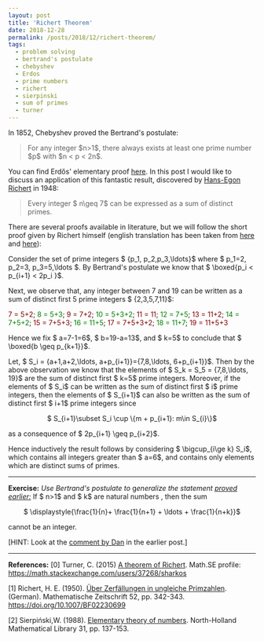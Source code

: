 ```yaml
---
layout: post
title: 'Richert Theorem'
date: 2018-12-28
permalink: /posts/2018/12/richert-theorem/
tags:
  - problem solving
  - bertrand's postulate
  - chebyshev
  - Erdos
  - prime numbers
  - richert
  - sierpinski
  - sum of primes
  - turner
---
```


In 1852, Chebyshev proved the Bertrand's postulate:
<blockquote>For any integer $n>1$, there always exists at least one prime number $p$ with $n < p < 2n$.</blockquote>
You can find Erdős' elementary proof <a href="https://gaurish4math.files.wordpress.com/2014/12/erdos.pdf" target="_blank" rel="noopener">here</a>. In this post I would like to discuss an application of this fantastic result, discovered by <a href="https://en.wikipedia.org/wiki/Hans-Egon_Richert" target="_blank" rel="noopener">Hans-Egon Richert</a> in 1948:
<blockquote>Every integer $ n\geq 7$ can be expressed as a sum of distinct primes.</blockquote>
There are several proofs available in literature, but we will follow the short proof given by Richert himself (english translation has been taken from <a href="https://math.stackexchange.com/a/1382818/214604" target="_blank" rel="noopener">here</a> and <a href="https://math.stackexchange.com/a/1382840/214604" target="_blank" rel="noopener">here</a>):

Consider the set of prime integers $ \{p_1, p_2,p_3,\ldots\}$ where $ p_1=2, p_2=3, p_3=5,\ldots $. By Bertrand's postulate we know that $ \boxed{p_i < p_{i+1} < 2p_i }$.

Next, we observe that, any integer between 7 and 19 can be written as a sum of distinct first 5 prime integers $ \{2,3,5,7,11\}$:

<span style="color:#800000;">7 = 5+2</span>; <span style="color:#008000;">8 = 5+3</span>; <span style="color:#800000;">9 = 7+2</span>; <span style="color:#008000;">10 = 5+3+2</span>; <span style="color:#800000;">11 = 11</span>; <span style="color:#008000;">12 = 7+5</span>; <span style="color:#800000;">13 = 11+2</span>; <span style="color:#008000;">14 = 7+5+2</span>; <span style="color:#800000;">15 = 7+5+3</span>; <span style="color:#008000;">16 = 11+5</span>; <span style="color:#800000;">17 = 7+5+3+2</span>; <span style="color:#008000;">18 = 11+7</span>; <span style="color:#800000;">19 = 11+5+3</span>

Hence we fix $ a=7-1=6$, $ b=19-a=13$, and $ k=5$ to conclude that $ \boxed{b \geq p_{k+1}}$.

Let, $ S_i = \{a+1,a+2,\ldots, a+p_{i+1}\}=\{7,8,\ldots, 6+p_{i+1}\}$. Then by the above observation we know that the elements of $ S_k = S_5 = \{7,8,\ldots, 19\}$ are the sum of distinct first $ k=5$ prime integers.
Moreover, if the elements of $ S_i$ can be written as the sum of distinct first $ i$ prime integers, then the elements of $ S_{i+1}$ can also be written as the sum of distinct first $ i+1$ prime integers since
<p style="text-align:center;">$ S_{i+1}\subset S_i \cup \{m + p_{i+1}: m\in S_{i}\}$</p>
as a consequence of $ 2p_{i+1} \geq p_{i+2}$.

Hence inductively the result follows by considering $ \bigcup_{i\ge k} S_i$, which contains all integers greater than $ a=6$, and contains only elements which are distinct sums of primes.

<hr />

<strong>Exercise:</strong> <em>Use Bertrand's postulate to</em> g<em>eneralize the statement <a href="https://gaurish4math.wordpress.com/2017/06/25/finite-sum-divisibility/" target="_blank" rel="noopener">proved earlier:</a> </em>If $ n>1$ and $ k$  are natural numbers , then the sum
<p style="text-align:center;">$ \displaystyle{\frac{1}{n}+ \frac{1}{n+1} + \ldots + \frac{1}{n+k}}$</p>
cannot be an integer.

[HINT: Look at the <a href="https://gaurish4math.wordpress.com/2017/06/25/finite-sum-divisibility/#comment-534" target="_blank" rel="noopener">comment by Dan</a> in the earlier post.]

<hr />

<strong>References:</strong>
[0] Turner, C. (2015) <a href="https://math.stackexchange.com/a/1382818/214604" target="_blank" rel="noopener">A theorem of Richert</a>. Math.SE profile: https://math.stackexchange.com/users/37268/sharkos

[1] Richert, H. E. (1950). <a href="https://rdcu.be/beceV" target="_blank" rel="noopener">Über Zerfällungen in ungleiche Primzahlen</a>. (German). Mathematische Zeitschrift 52, pp. 342-343.  https://doi.org/10.1007/BF02230699

[2] Sierpiński,W. (1988). <a href="https://www.elsevier.com/books/elementary-theory-of-numbers/sierpinski/978-0-444-86662-2" target="_blank" rel="noopener">Elementary theory of numbers</a>. North-Holland Mathematical Library 31, pp. 137-153.
